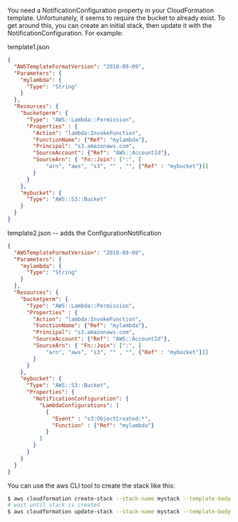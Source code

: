 You need a NotificationConfiguration property in your CloudFormation template. Unfortunately, it seems to require the bucket to already exist. To get around this, you can create an initial stack, then update it with the NotificationConfiguration. For example:

template1.json
```json
{
  "AWSTemplateFormatVersion": "2010-09-09",
  "Parameters": {
    "mylambda": {
      "Type": "String"
    }
  },
  "Resources": {
    "bucketperm": {
      "Type": "AWS::Lambda::Permission",
      "Properties" : {
        "Action": "lambda:InvokeFunction",
        "FunctionName": {"Ref": "mylambda"},
        "Principal": "s3.amazonaws.com",
        "SourceAccount": {"Ref": "AWS::AccountId"},
        "SourceArn": { "Fn::Join": [":", [
            "arn", "aws", "s3", "" , "", {"Ref" : "mybucket"}]]
        }
      }
    },
    "mybucket": {
      "Type": "AWS::S3::Bucket"
    }
  }
}
```

template2.json -- adds the ConfigurationNotification
```json
{
  "AWSTemplateFormatVersion": "2010-09-09",
  "Parameters": {
    "mylambda": {
      "Type": "String"
    }
  },
  "Resources": {
    "bucketperm": {
      "Type": "AWS::Lambda::Permission",
      "Properties" : {
        "Action": "lambda:InvokeFunction",
        "FunctionName": {"Ref": "mylambda"},
        "Principal": "s3.amazonaws.com",
        "SourceAccount": {"Ref": "AWS::AccountId"},
        "SourceArn": { "Fn::Join": [":", [
            "arn", "aws", "s3", "" , "", {"Ref" : "mybucket"}]]
        }
      }
    },
    "mybucket": {
      "Type": "AWS::S3::Bucket",
      "Properties": {
        "NotificationConfiguration": {
          "LambdaConfigurations": [
            {
              "Event" : "s3:ObjectCreated:*",
              "Function" : {"Ref": "mylambda"}
            }
          ]
        }
      }
    }
  }
}
```

You can use the aws CLI tool to create the stack like this:
```bash
$ aws cloudformation create-stack --stack-name mystack --template-body file://template1.json --parameters ParameterKey=mylambda,ParameterValue=<lambda arn>
# wait until stack is created
$ aws cloudformation update-stack --stack-name mystack --template-body file://template2.json --parameters ParameterKey=mylambda,ParameterValue=<lambda arn>
```
